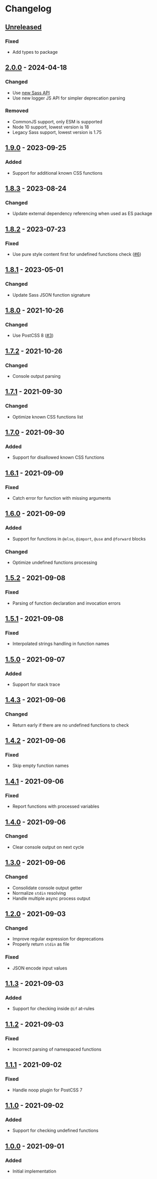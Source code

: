 # Changelog

## [Unreleased][]

### Fixed

-   Add types to package

## [2.0.0][] - 2024-04-18

### Changed

-   Use [new Sass API](https://sass-lang.com/documentation/js-api/)
-   Use new logger JS API for simpler deprecation parsing

### Removed

-   CommonJS support, only ESM is supported
-   Node 10 support, lowest version is 18
-   Legacy Sass support, lowest version is 1.75

## [1.9.0][] - 2023-09-25

### Added

-   Support for additional known CSS functions

## [1.8.3][] - 2023-08-24

### Changed

-   Update external dependency referencing when used as ES package

## [1.8.2][] - 2023-07-23

### Fixed

-   Use pure style content first for undefined functions check ([#6](/issues/6))

## [1.8.1][] - 2023-05-01

### Changed

-   Update Sass JSON function signature

## [1.8.0][] - 2021-10-26

### Changed

-   Use PostCSS 8 ([#3](/issues/3))

## [1.7.2][] - 2021-10-26

### Changed

-   Console output parsing

## [1.7.1][] - 2021-09-30

### Changed

-   Optimize known CSS functions list

## [1.7.0][] - 2021-09-30

### Added

-   Support for disallowed known CSS functions

## [1.6.1][] - 2021-09-09

### Fixed

-   Catch error for function with missing arguments

## [1.6.0][] - 2021-09-09

### Added

-   Support for functions in `@else`, `@import`, `@use` and `@forward` blocks

### Changed

-   Optimize undefined functions processing

## [1.5.2][] - 2021-09-08

### Fixed

-   Parsing of function declaration and invocation errors

## [1.5.1][] - 2021-09-08

### Fixed

-   Interpolated strings handling in function names

## [1.5.0][] - 2021-09-07

### Added

-   Support for stack trace

## [1.4.3][] - 2021-09-06

### Changed

-   Return early if there are no undefined functions to check

## [1.4.2][] - 2021-09-06

### Fixed

-   Skip empty function names

## [1.4.1][] - 2021-09-06

### Fixed

-   Report functions with processed variables

## [1.4.0][] - 2021-09-06

### Changed

-   Clear console output on next cycle

## [1.3.0][] - 2021-09-06

### Changed

-   Consolidate console output getter
-   Normalize `stdin` resolving
-   Handle multiple async process output

## [1.2.0][] - 2021-09-03

### Changed

-   Improve regular expression for deprecations
-   Properly return `stdin` as file

### Fixed

-   JSON encode input values

## [1.1.3][] - 2021-09-03

### Added

-   Support for checking inside `@if` at-rules

## [1.1.2][] - 2021-09-03

### Fixed

-   Incorrect parsing of namespaced functions

## [1.1.1][] - 2021-09-02

### Fixed

-   Handle noop plugin for PostCSS 7

## [1.1.0][] - 2021-09-02

### Added

-   Support for checking undefined functions

## [1.0.0][] - 2021-09-01

### Added

-   Initial implementation

[1.0.0]: https://github.com/niksy/sass-render-errors/tree/v1.0.0
[1.1.0]: https://github.com/niksy/sass-render-errors/tree/v1.1.0
[1.1.1]: https://github.com/niksy/sass-render-errors/tree/v1.1.1
[1.1.2]: https://github.com/niksy/sass-render-errors/tree/v1.1.2
[1.1.3]: https://github.com/niksy/sass-render-errors/tree/v1.1.3
[1.2.0]: https://github.com/niksy/sass-render-errors/tree/v1.2.0
[1.3.0]: https://github.com/niksy/sass-render-errors/tree/v1.3.0
[1.4.0]: https://github.com/niksy/sass-render-errors/tree/v1.4.0
[1.4.1]: https://github.com/niksy/sass-render-errors/tree/v1.4.1
[1.4.2]: https://github.com/niksy/sass-render-errors/tree/v1.4.2
[1.4.3]: https://github.com/niksy/sass-render-errors/tree/v1.4.3
[1.5.0]: https://github.com/niksy/sass-render-errors/tree/v1.5.0
[1.5.1]: https://github.com/niksy/sass-render-errors/tree/v1.5.1
[1.5.2]: https://github.com/niksy/sass-render-errors/tree/v1.5.2
[1.6.0]: https://github.com/niksy/sass-render-errors/tree/v1.6.0
[1.6.1]: https://github.com/niksy/sass-render-errors/tree/v1.6.1
[1.7.0]: https://github.com/niksy/sass-render-errors/tree/v1.7.0
[1.7.1]: https://github.com/niksy/sass-render-errors/tree/v1.7.1
[1.7.2]: https://github.com/niksy/sass-render-errors/tree/v1.7.2
[1.8.0]: https://github.com/niksy/sass-render-errors/tree/v1.8.0
[2.0.0]: https://github.com/niksy/sass-render-errors/compare/v1.9.0...v2.0.0
[1.9.0]: https://github.com/niksy/sass-render-errors/compare/v1.8.3...v1.9.0
[1.8.3]: https://github.com/niksy/sass-render-errors/compare/v1.8.2...v1.8.3
[1.8.2]: https://github.com/niksy/sass-render-errors/compare/v1.8.1...v1.8.2
[1.8.1]: https://github.com/niksy/sass-render-errors/tree/v1.8.1
[Unreleased]: https://github.com/niksy/sass-render-errors/compare/v2.0.0...HEAD
